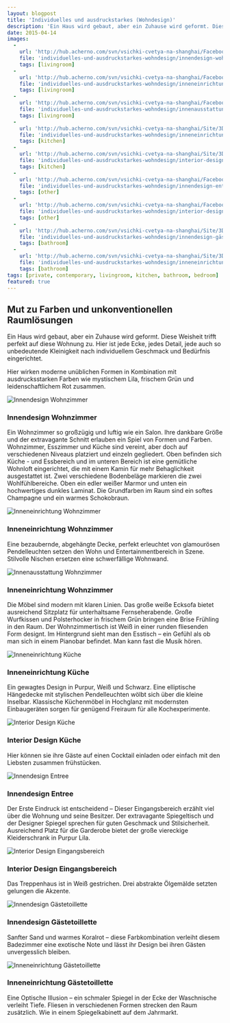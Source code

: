 ```yaml
---
layout: blogpost
title: 'Individuelles und ausdruckstarkes (Wohndesign)'
description: 'Ein Haus wird gebaut, aber ein Zuhause wird geformt. Diese Weisheit trifft perfekt auf diese Wohnung zu. Hier ist jede Ecke, jedes Detail, jede auch so unbedeutende Kleinigkeit nach individuellem Geschmack und Bedürfnis eingerichtet. '
date: 2015-04-14
images:
  -
    url: 'http://hub.acherno.com/svn/vsichki-cvetya-na-shanghai/Facebook/2.23-h_f.jpg'
    file: 'individuelles-und-ausdruckstarkes-wohndesign/innendesign-wohnzimmer.jpg'
    tags: [livingroom]
  -
    url: 'http://hub.acherno.com/svn/vsichki-cvetya-na-shanghai/Facebook/2.21-h_f.jpg'
    file: 'individuelles-und-ausdruckstarkes-wohndesign/inneneinrichtung-wohnzimmer.jpg'
    tags: [livingroom]
  -
    url: 'http://hub.acherno.com/svn/vsichki-cvetya-na-shanghai/Facebook/2.22-h_f.jpg'
    file: 'individuelles-und-ausdruckstarkes-wohndesign/innenausstattung-wohnzimmer.jpg'
    tags: [livingroom]
  -
    url: 'http://hub.acherno.com/svn/vsichki-cvetya-na-shanghai/Site/3D/2.05-h_F.jpg'
    file: 'individuelles-und-ausdruckstarkes-wohndesign/inneneinrichtung-küche.jpg'
    tags: [kitchen]
  -
    url: 'http://hub.acherno.com/svn/vsichki-cvetya-na-shanghai/Site/3D/2.04-h_F.jpg'
    file: 'individuelles-und-ausdruckstarkes-wohndesign/interior-design-küche.jpg'
    tags: [kitchen]
  -
    url: 'http://hub.acherno.com/svn/vsichki-cvetya-na-shanghai/Facebook/1.06-stairs_f.jpg'
    file: 'individuelles-und-ausdruckstarkes-wohndesign/innendesign-entree.jpg'
    tags: [other]
  -
    url: 'http://hub.acherno.com/svn/vsichki-cvetya-na-shanghai/Facebook/1.07-stairs_f.jpg'
    file: 'individuelles-und-ausdruckstarkes-wohndesign/interior-design-eingangsbereich.jpg'
    tags: [other]
  -
    url: 'http://hub.acherno.com/svn/vsichki-cvetya-na-shanghai/Site/3D/3.02-t_F.jpg'
    file: 'individuelles-und-ausdruckstarkes-wohndesign/innendesign-gästetoillette.jpg'
    tags: [bathroom]
  -
    url: 'http://hub.acherno.com/svn/vsichki-cvetya-na-shanghai/Site/3D/3.01-t_F.jpg'
    file: 'individuelles-und-ausdruckstarkes-wohndesign/inneneinrichtung-gästetoillette.jpg'
    tags: [bathroom]
tags: [private, contemporary, livingroom, kitchen, bathroom, bedroom]
featured: true
---
```

## Mut zu Farben und **unkonventionellen Raumlösungen**
Ein Haus wird gebaut, aber ein Zuhause wird geformt. Diese Weisheit trifft perfekt auf diese Wohnung zu. Hier ist jede Ecke, jedes Detail, jede auch so unbedeutende Kleinigkeit nach individuellem Geschmack und Bedürfnis eingerichtet.

Hier wirken moderne unüblichen Formen in Kombination mit ausdrucksstarken Farben wie mystischem Lila, frischem Grün und leidenschaftlichem Rot zusammen.

![Innendesign Wohnzimmer](individuelles-und-ausdruckstarkes-wohndesign/innendesign-wohnzimmer.jpg)
### Innendesign **Wohnzimmer**

Ein Wohnzimmer so großzügig und luftig wie ein Salon. Ihre dankbare Größe und der extravagante Schnitt erlauben ein Spiel von Formen und Farben. Wohnzimmer, Esszimmer und Küche sind vereint, aber doch auf verschiedenen Niveaus platziert und einzeln gegliedert. Oben befinden sich Küche - und Essbereich und im unteren Bereich ist eine gemütliche Wohnloft eingerichtet, die mit einem Kamin für mehr Behaglichkeit ausgestattet ist. Zwei verschiedene Bodenbeläge markieren die zwei Wohlfühlbereiche. Oben ein edler weißer Marmor und unten ein hochwertiges dunkles Laminat. Die Grundfarben im Raum sind ein softes Champagne und ein warmes Schokobraun.

![Inneneinrichtung Wohnzimmer](individuelles-und-ausdruckstarkes-wohndesign/inneneinrichtung-wohnzimmer.jpg)
### Inneneinrichtung **Wohnzimmer**

Eine bezaubernde, abgehängte Decke, perfekt erleuchtet von glamourösen Pendelleuchten setzen den  Wohn und Entertainmentbereich in Szene. Stilvolle Nischen ersetzen  eine schwerfällige Wohnwand.

![Innenausstattung Wohnzimmer](individuelles-und-ausdruckstarkes-wohndesign/innenausstattung-wohnzimmer.jpg)
### Inneneinrichtung **Wohnzimmer**

Die Möbel sind modern mit klaren Linien. Das große weiße Ecksofa bietet ausreichend Sitzplatz für unterhaltsame Fernseherabende. Große Wurfkissen und Polsterhocker in frischem Grün bringen eine Brise Frühling in den Raum. Der Wohnzimmertisch ist Weiß in einer runden fliesenden  Form  designt. Im Hintergrund sieht man den Esstisch – ein Gefühl als ob man sich in einem Pianobar befindet. Man kann fast die Musik hören.

![Inneneinrichtung Küche](individuelles-und-ausdruckstarkes-wohndesign/inneneinrichtung-küche.jpg)
### Inneneinrichtung **Küche**

Ein gewagtes Design in Purpur, Weiß und Schwarz. Eine elliptische Hängedecke mit stylischen Pendelleuchten wölbt sich über die kleine Inselbar. Klassische Küchenmöbel in Hochglanz  mit modernsten Einbaugeräten sorgen für genügend Freiraum für alle Kochexperimente.

![Interior Design Küche](individuelles-und-ausdruckstarkes-wohndesign/interior-design-küche.jpg)
### Interior Design **Küche**

Hier können sie ihre Gäste auf einen Cocktail einladen oder einfach mit den Liebsten zusammen frühstücken. 

![Innendesign Entree](individuelles-und-ausdruckstarkes-wohndesign/innendesign-entree.jpg)
### Innendesign **Entree**

Der Erste Eindruck ist entscheidend – Dieser Eingangsbereich erzählt viel über die Wohnung und seine Besitzer. Der extravagante Spiegeltisch und der Designer Spiegel sprechen für guten Geschmack und Stilsicherheit. Ausreichend Platz für die Garderobe bietet der große viereckige Kleiderschrank in Purpur Lila.

![Interior Design Eingangsbereich](individuelles-und-ausdruckstarkes-wohndesign/interior-design-Eingangsbereich.jpg)
### Interior Design **Eingangsbereich**

Das Treppenhaus ist in Weiß gestrichen. Drei abstrakte  Ölgemälde setzten gelungen die Akzente.

![Innendesign Gästetoillette](individuelles-und-ausdruckstarkes-wohndesign/innendesign-gästetoillette.jpg)
### Innendesign **Gästetoillette**

Sanfter Sand und warmes Koralrot – diese Farbkombination verleiht diesem Badezimmer eine exotische Note und lässt ihr Design bei ihren Gästen unvergesslich bleiben.

![Inneneinrichtung Gästetoillette](individuelles-und-ausdruckstarkes-wohndesign/inneneinrichtung-gästetoillette.jpg)
### Inneneinrichtung **Gästetoillette**

Eine Optische Illusion – ein schmaler Spiegel in der Ecke der Waschnische verleiht Tiefe. Fliesen in verschiedenen Formen strecken den Raum zusätzlich. Wie in einem Spiegelkabinett auf dem Jahrmarkt.